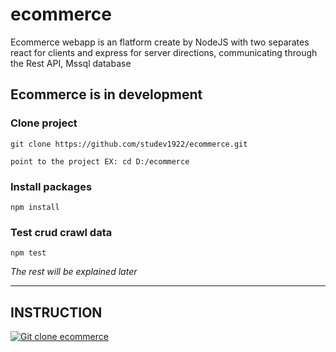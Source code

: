# ecommerce
Ecommerce webapp is an flatform create by NodeJS with two separates react for clients and express for server directions, communicating through the Rest API, Mssql database

## Ecommerce is in development
### Clone project
```
git clone https://github.com/studev1922/ecommerce.git
```
`point to the project EX: cd D:/ecommerce `
### Install packages
```
npm install
```
### Test crud crawl data
```
npm test
```

*The rest will be explained later*
<hr>

## INSTRUCTION
[![Git clone ecommerce](https://img.youtube.com/vi/ZZ3-H1e_8kE/maxresdefault.jpg)](https://youtu.be/ZZ3-H1e_8kE)
